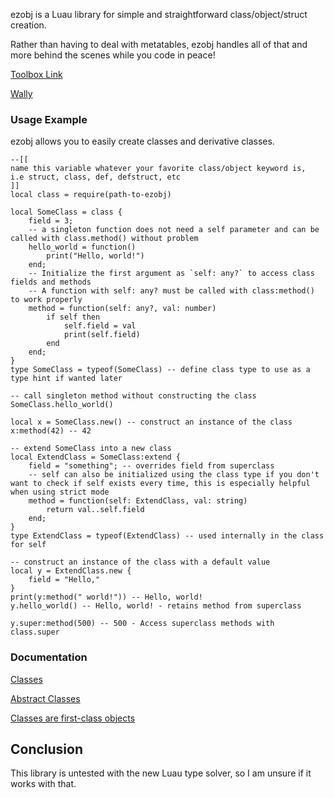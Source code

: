 ezobj is a Luau library for simple and straightforward class/object/struct creation.

Rather than having to deal with metatables, ezobj handles all of that and more behind the scenes while you code in peace!

[Toolbox Link](https://create.roblox.com/store/asset/111257770848071/ezobj)

[Wally](https://wally.run/package/north-dev-x/ezobj)

### Usage Example
ezobj allows you to easily create classes and derivative classes.
```luau
--[[
name this variable whatever your favorite class/object keyword is,
i.e struct, class, def, defstruct, etc
]] 
local class = require(path-to-ezobj)

local SomeClass = class {
	field = 3;
	-- a singleton function does not need a self parameter and can be called with class.method() without problem
	hello_world = function()
		print("Hello, world!")
	end;
	-- Initialize the first argument as `self: any?` to access class fields and methods
	-- A function with self: any? must be called with class:method() to work properly
	method = function(self: any?, val: number) 
		if self then
			self.field = val
			print(self.field)
		end
	end;
}
type SomeClass = typeof(SomeClass) -- define class type to use as a type hint if wanted later

-- call singleton method without constructing the class
SomeClass.hello_world()

local x = SomeClass.new() -- construct an instance of the class
x:method(42) -- 42

-- extend SomeClass into a new class
local ExtendClass = SomeClass:extend {
	field = "something"; -- overrides field from superclass
	-- self can also be initialized using the class type if you don't want to check if self exists every time, this is especially helpful when using strict mode
	method = function(self: ExtendClass, val: string)
		return val..self.field
	end;
}
type ExtendClass = typeof(ExtendClass) -- used internally in the class for self

-- construct an instance of the class with a default value
local y = ExtendClass.new {
	field = "Hello,"
}
print(y:method(" world!")) -- Hello, world!
y.hello_world() -- Hello, world! - retains method from superclass

y.super:method(500) -- 500 - Access superclass methods with class.super
```

### Documentation
[Classes](Classes.md)

[Abstract Classes](Abstract%20Classes%20and%20Interfaces.md)

[Classes are first-class objects](Classes%20are%20first-class%20objects.md)


## Conclusion

This library is untested with the new Luau type solver, so I am unsure if it works with that.